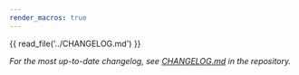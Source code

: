 ```yaml
---
render_macros: true
---
```


{{ read_file('../CHANGELOG.md') }}

*For the most up-to-date changelog, see
[CHANGELOG.md](https://github.com/sgerrand/quart-assets/blob/main/CHANGELOG.md)
in the repository.*
